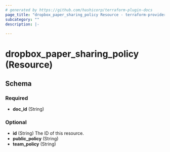 ```yaml
---
# generated by https://github.com/hashicorp/terraform-plugin-docs
page_title: "dropbox_paper_sharing_policy Resource - terraform-provider-dropbox"
subcategory: ""
description: |-
  
---
```


# dropbox_paper_sharing_policy (Resource)





<!-- schema generated by tfplugindocs -->
## Schema

### Required

- **doc_id** (String)

### Optional

- **id** (String) The ID of this resource.
- **public_policy** (String)
- **team_policy** (String)


